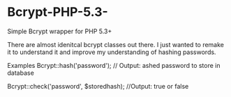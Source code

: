 Bcrypt-PHP-5.3-
===============

Simple Bcrypt wrapper for PHP 5.3+

There are almost idenitcal bcrypt classes out there. I just wanted to remake it to understand it and improve my understanding of hashing passwords.


 Examples
  Bcrypt::hash('password');                // Output: ashed password to store in database

  Bcrypt::check('password', $storedhash);  //Output: true or false 
